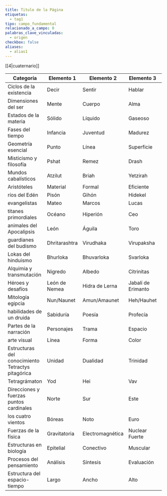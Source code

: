 ```yaml
---
title: Titulo de la Página
etiquetas:
  - tag1
tipo: campo_fundamental
relacionado_a_campo: 0
palabras_clave_vinculadas:
  - origen
checkbox: false
aliases:
  - alias1
---
```


[[4|cuaternario]]

| Categoría                                         | Elemento 1    | Elemento 2       | Elemento 3         | Elemento 4        |
| ------------------------------------------------- | ------------- | ---------------- | ------------------ | ----------------- |
| Ciclos de la existencia                           | Decir         | Sentir           | Hablar             | Hacer             |
| Dimensiones del ser                               | Mente         | Cuerpo           | Alma               | Espíritu          |
| Estados de la materia                             | Sólido        | Líquido          | Gaseoso            | Plasma            |
| Fases del tiempo                                  | Infancia      | Juventud         | Madurez            | Vejez             |
| Geometría esencial                                | Punto         | Línea            | Superficie         | Volumen           |
| Misticismo y filosofía                            | Pshat         | Remez            | Drash              | Sod (Cábala)      |
| Mundos cabalísticos                               | Atzilut       | Briah            | Yetzirah           | Asiyah            |
| Aristóteles                                       | Material      | Formal           | Eficiente          | Final             |
| ríos del Edén                                     | Pisón         | Gihón            | Hidekel            | Éufrates          |
| evangelistas                                      | Mateo         | Marcos           | Lucas              | Juan              |
| titanes primordiales                              | Océano        | Hiperión         | Ceo                | Crío              |
| animales del Apocalipsis                          | León          | Águila           | Toro               | Hombre            |
| guardianes del budismo                            | Dhritarashtra | Virudhaka        | Virupaksha         | Vaishravana       |
| Lokas del hinduismo                               | Bhurloka      | Bhuvarloka       | Svarloka           | Maharloka         |
| Alquimia y transmutación                          | Nigredo       | Albedo           | Citrinitas         | Rubedo            |
| Héroes y desafíos                                 | León de Nemea | Hidra de Lerna   | Jabalí de Erimanto | Cierva de Cerinia |
| Mitología egipcia                                 | Nun/Naunet    | Amun/Amaunet     | Heh/Hauhet         | Kek/Kauket        |
| habilidades de un druida                          | Sabiduría     | Poesía           | Profecía           | Magia             |
| Partes de la narración                            | Personajes    | Trama            | Espacio            | Tiempo            |
| arte visual                                       | Línea         | Forma            | Color              | Textura           |
| Estructuras del conocimiento Tetractys pitagórica | Unidad        | Dualidad         | Trinidad           | Manifestación     |
| Tetragrámaton                                     | Yod           | Hei              | Vav                | Hei               |
| Direcciones y fuerzas puntos cardinales           | Norte         | Sur              | Este               | Oeste             |
| los cuatro vientos                                | Bóreas        | Noto             | Euro               | Céfiro            |
| Fuerzas de la física                              | Gravitatoria  | Electromagnética | Nuclear Fuerte     | Nuclear Débil     |
| Estructuras en biología                           | Epitelial     | Conectivo        | Muscular           | Nervioso          |
| Procesos del pensamiento                          | Análisis      | Síntesis         | Evaluación         | Creación          |
| Estructura del espacio-tiempo                     | Largo         | Ancho            | Alto               | Tiempo            |